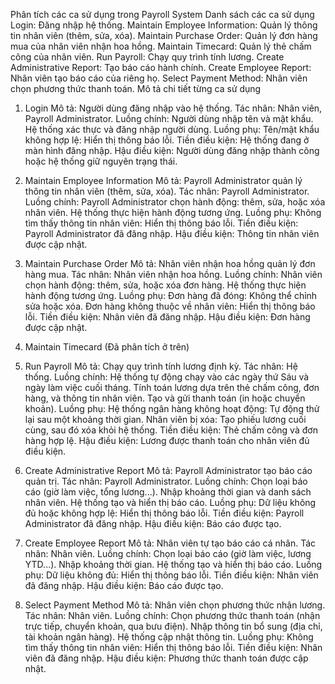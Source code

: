 Phân tích các ca sử dụng trong Payroll System
Danh sách các ca sử dụng
Login: Đăng nhập hệ thống.
Maintain Employee Information: Quản lý thông tin nhân viên (thêm, sửa, xóa).
Maintain Purchase Order: Quản lý đơn hàng mua của nhân viên nhận hoa hồng.
Maintain Timecard: Quản lý thẻ chấm công của nhân viên.
Run Payroll: Chạy quy trình tính lương.
Create Administrative Report: Tạo báo cáo hành chính.
Create Employee Report: Nhân viên tạo báo cáo của riêng họ.
Select Payment Method: Nhân viên chọn phương thức thanh toán.
Mô tả chi tiết từng ca sử dụng
1. Login
Mô tả: Người dùng đăng nhập vào hệ thống.
Tác nhân: Nhân viên, Payroll Administrator.
Luồng chính:
Người dùng nhập tên và mật khẩu.
Hệ thống xác thực và đăng nhập người dùng.
Luồng phụ:
Tên/mật khẩu không hợp lệ: Hiển thị thông báo lỗi.
Tiền điều kiện: Hệ thống đang ở màn hình đăng nhập.
Hậu điều kiện: Người dùng đăng nhập thành công hoặc hệ thống giữ nguyên trạng thái.
2. Maintain Employee Information
Mô tả: Payroll Administrator quản lý thông tin nhân viên (thêm, sửa, xóa).
Tác nhân: Payroll Administrator.
Luồng chính:
Payroll Administrator chọn hành động: thêm, sửa, hoặc xóa nhân viên.
Hệ thống thực hiện hành động tương ứng.
Luồng phụ:
Không tìm thấy thông tin nhân viên: Hiển thị thông báo lỗi.
Tiền điều kiện: Payroll Administrator đã đăng nhập.
Hậu điều kiện: Thông tin nhân viên được cập nhật.
3. Maintain Purchase Order
Mô tả: Nhân viên nhận hoa hồng quản lý đơn hàng mua.
Tác nhân: Nhân viên nhận hoa hồng.
Luồng chính:
Nhân viên chọn hành động: thêm, sửa, hoặc xóa đơn hàng.
Hệ thống thực hiện hành động tương ứng.
Luồng phụ:
Đơn hàng đã đóng: Không thể chỉnh sửa hoặc xóa.
Đơn hàng không thuộc về nhân viên: Hiển thị thông báo lỗi.
Tiền điều kiện: Nhân viên đã đăng nhập.
Hậu điều kiện: Đơn hàng được cập nhật.
4. Maintain Timecard
(Đã phân tích ở trên)

5. Run Payroll
Mô tả: Chạy quy trình tính lương định kỳ.
Tác nhân: Hệ thống.
Luồng chính:
Hệ thống tự động chạy vào các ngày thứ Sáu và ngày làm việc cuối tháng.
Tính toán lương dựa trên thẻ chấm công, đơn hàng, và thông tin nhân viên.
Tạo và gửi thanh toán (in hoặc chuyển khoản).
Luồng phụ:
Hệ thống ngân hàng không hoạt động: Tự động thử lại sau một khoảng thời gian.
Nhân viên bị xóa: Tạo phiếu lương cuối cùng, sau đó xóa khỏi hệ thống.
Tiền điều kiện: Thẻ chấm công và đơn hàng hợp lệ.
Hậu điều kiện: Lương được thanh toán cho nhân viên đủ điều kiện.
6. Create Administrative Report
Mô tả: Payroll Administrator tạo báo cáo quản trị.
Tác nhân: Payroll Administrator.
Luồng chính:
Chọn loại báo cáo (giờ làm việc, tổng lương...).
Nhập khoảng thời gian và danh sách nhân viên.
Hệ thống tạo và hiển thị báo cáo.
Luồng phụ:
Dữ liệu không đủ hoặc không hợp lệ: Hiển thị thông báo lỗi.
Tiền điều kiện: Payroll Administrator đã đăng nhập.
Hậu điều kiện: Báo cáo được tạo.
7. Create Employee Report
Mô tả: Nhân viên tự tạo báo cáo cá nhân.
Tác nhân: Nhân viên.
Luồng chính:
Chọn loại báo cáo (giờ làm việc, lương YTD...).
Nhập khoảng thời gian.
Hệ thống tạo và hiển thị báo cáo.
Luồng phụ:
Dữ liệu không đủ: Hiển thị thông báo lỗi.
Tiền điều kiện: Nhân viên đã đăng nhập.
Hậu điều kiện: Báo cáo được tạo.
8. Select Payment Method
Mô tả: Nhân viên chọn phương thức nhận lương.
Tác nhân: Nhân viên.
Luồng chính:
Chọn phương thức thanh toán (nhận trực tiếp, chuyển khoản, qua bưu điện).
Nhập thông tin bổ sung (địa chỉ, tài khoản ngân hàng).
Hệ thống cập nhật thông tin.
Luồng phụ:
Không tìm thấy thông tin nhân viên: Hiển thị thông báo lỗi.
Tiền điều kiện: Nhân viên đã đăng nhập.
Hậu điều kiện: Phương thức thanh toán được cập nhật.

